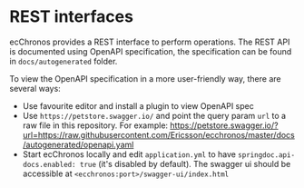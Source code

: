 # REST interfaces

ecChronos provides a REST interface to perform operations.
The REST API is documented using OpenAPI specification, the specification can be found in `docs/autogenerated` folder.

To view the OpenAPI specification in a more user-friendly way, there are several ways:

* Use favourite editor and install a plugin to view OpenAPI spec
* Use `https://petstore.swagger.io/` and point the query param `url` to a raw file in this repository.
For example: https://petstore.swagger.io/?url=https://raw.githubusercontent.com/Ericsson/ecchronos/master/docs/autogenerated/openapi.yaml
* Start ecChronos locally and edit `application.yml` to have `springdoc.api-docs.enabled: true` (it's disabled by default).
The swagger ui should be accessible at `<ecchronos:port>/swagger-ui/index.html`